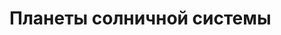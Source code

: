 <html>
  <body>
    <h1> <font size=”5”>Планеты солничной системы</font> </h1>
    
  </body>
</html>
